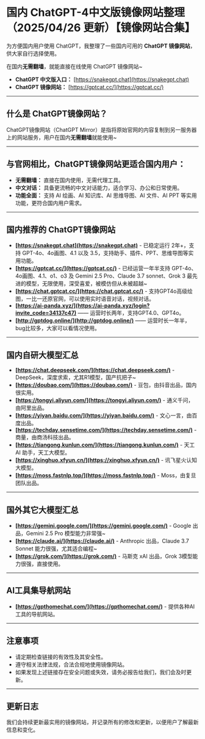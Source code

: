 # 国内 ChatGPT-4中文版镜像网站整理（2025/04/26 更新）【镜像网站合集】

为方便国内用户使用 ChatGPT，我整理了一些国内可用的 **ChatGPT 镜像网站**，供大家自行选择使用。

在国内**无需翻墙**，就能直接在线使用 ChatGPT 镜像网站~

*   **ChatGPT 中文版入口：** [https://snakegpt.chat](https://snakegpt.chat)
*   **ChatGPT 镜像网站：** [https://gptcat.cc/](https://gptcat.cc/)

---

## 什么是 ChatGPT镜像网站？

ChatGPT镜像网站（ChatGPT Mirror）是指将原始官网的内容复制到另一服务器上的网站服务，用户在国内**无需翻墙**就能使用~

---

## 与官网相比，ChatGPT镜像网站更适合国内用户：

*   **无需翻墙：** 直接在国内使用，无需代理工具。
*   **中文对话：** 具备更流畅的中文对话能力，适合学习、办公和日常使用。
*   **功能全面：** 支持 AI 绘画、AI 知识库、AI 思维导图、AI 文件、AI PPT 等实用功能，更符合国内用户需求。

---

## 国内推荐的 ChatGPT镜像网站

*   **[https://snakegpt.chat](https://snakegpt.chat)** - 已稳定运行 2年+，支持 GPT-4o、4o画图、4.1 以及 3.5，支持助手、插件、PPT、思维导图等实用功能。
*   **[https://gptcat.cc/](https://gptcat.cc/)** - 已经运营一年半支持 GPT-4o、4o画图、4.1、o1、o3 及 Gemini 2.5 Pro、Claude 3.7 sonnet、Grok 3 最先进的模型，无限使用，深受喜爱，被模仿但从未被超越~
*   **[https://chat.gptcat.cc/](https://chat.gptcat.cc/)** - 支持GPT4o高级绘图，一比一还原官网，可以使用实时语音对话，视频对话。
*   **[https://ai-panda.xyz/](https://ai-panda.xyz/login?invite_code=34137c47)**  ——  运营时长两年，支持GPT4.0、GPT4o。
*   **[http://gptdog.online/](http://gptdog.online/)**  —— 运营时长一年半，bug比较多，大家可以看情况使用。


---

## 国内自研大模型汇总

*   **[https://chat.deepseek.com/](https://chat.deepseek.com/)** - DeepSeek，深度求索，尤其R1模型，国产抗把子~
*   **[https://doubao.com/](https://doubao.com/)** - 豆包，由抖音出品，国内很实用。
*   **[https://tongyi.aliyun.com/](https://tongyi.aliyun.com/)** - 通义千问，由阿里出品。
*   **[https://yiyan.baidu.com/](https://yiyan.baidu.com/)** - 文心一言，由百度出品。
*   **[https://techday.sensetime.com/](https://techday.sensetime.com/)** - 商量，由商汤科技出品。
*   **[https://tiangong.kunlun.com/](https://tiangong.kunlun.com/)** - 天工 AI 助手，天工大模型。
*   **[https://xinghuo.xfyun.cn/](https://xinghuo.xfyun.cn/)** - 讯飞星火认知大模型。
*   **[https://moss.fastnlp.top/](https://moss.fastnlp.top/)** - Moss，由复旦团队出品。

---

## 国外其它大模型汇总

*   **[https://gemini.google.com/](https://gemini.google.com/)** - Google 出品，Gemini 2.5 Pro 模型能力非常强~
*   **[https://claude.ai/](https://claude.ai/)** - Anthropic 出品，Claude 3.7 Sonnet 能力很强，尤其适合编程~
*   **[https://grok.com/](https://grok.com/)** - 马斯克 xAI 出品，Grok 3模型能力很强，直接使用。

---

## AI工具集导航网站

*   **[https://gpthomechat.com/](https://gpthomechat.com/)** - 提供各种AI工具的导航网站。

---

## 注意事项

*   请定期检查链接的有效性及其安全性。
*   遵守相关法律法规，合法合规地使用镜像网站。
*   如果发现上述链接存在安全问题或失效，请务必报告给我们，我们会及时更新。

---

## 更新日志

我们会持续更新最实用的镜像网站，并记录所有的修改和更新，以便用户了解最新信息和变化。
